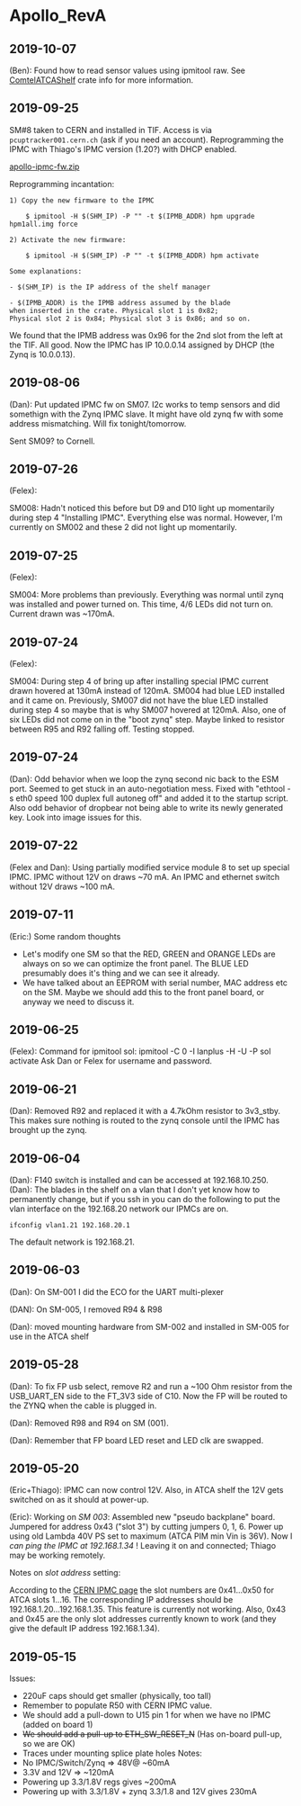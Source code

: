 # Apollo_RevA
## 2019-10-07

(Ben): Found how to read sensor values using ipmitool raw. See [ComtelATCAShelf](ohm) crate info for more information.

## 2019-09-25

SM#8 taken to CERN and installed in TIF.  Access is via `pcuptracker001.cern.ch` (ask if you need an account).
Reprogramming the IPMC with Thiago's IPMC version (1.20?) with DHCP enabled.

[apollo-ipmc-fw.zip](http://ohm.bu.edu/~hazen/APOLLO/FW_temp/apollo-ipmc-fw.zip)

Reprogramming incantation:
```
1) Copy the new firmware to the IPMC

    $ ipmitool -H $(SHM_IP) -P "" -t $(IPMB_ADDR) hpm upgrade hpm1all.img force

2) Activate the new firmware:

    $ ipmitool -H $(SHM_IP) -P "" -t $(IPMB_ADDR) hpm activate

Some explanations:

- $(SHM_IP) is the IP address of the shelf manager

- $(IPMB_ADDR) is the IPMB address assumed by the blade
when inserted in the crate. Physical slot 1 is 0x82;
Physical slot 2 is 0x84; Physical slot 3 is 0x86; and so on.
```

We found that the IPMB address was 0x96 for the 2nd slot from the left at the TIF.
All good.  Now the IPMC has IP 10.0.0.14 assigned by DHCP
(the Zynq is 10.0.0.13).

## 2019-08-06
(Dan): Put updated IPMC fw on SM07.  I2c works to temp sensors and did somethign with the Zynq IPMC slave.
It might have old zynq fw with some address mismatching.
Will fix tonight/tomorrow.

Sent SM09? to Cornell.

## 2019-07-26
(Felex):

SM008: Hadn't noticed this before but D9 and D10 light up momentarily during step 4 "Installing IPMC". Everything else was normal. However, I'm currently on SM002 and these 2 did not light up momentarily.

## 2019-07-25
(Felex):

SM004: More problems than previously. Everything was normal until zynq was installed and power turned on. This time, 4/6 LEDs did not turn on. Current drawn was ~170mA.

## 2019-07-24
(Felex):

SM004:
During step 4 of bring up after installing special IPMC current drawn hovered at 130mA instead of 120mA. SM004 had blue LED installed and it came on. Previously, SM007 did not have the blue LED installed during step 4 so maybe that is why SM007 hovered at 120mA. Also, one of six LEDs did not come on in the "boot zynq" step. Maybe linked to resistor between R95 and R92 falling off. Testing stopped.

## 2019-07-24
(Dan): Odd behavior when we loop the zynq second nic back to the ESM port.  Seemed to get stuck in an auto-negotiation mess. Fixed with "ethtool -s eth0 speed 100 duplex full autoneg off" and added it to the startup script.
Also odd behavior of dropbear not being able to write its newly generated key.   Look into image issues for this.


## 2019-07-22
(Felex and Dan): Using partially modified service module 8 to set up special IPMC. IPMC without 12V on draws ~70 mA. An IPMC and ethernet switch without 12V draws ~100 mA.

## 2019-07-11

(Eric:) Some random thoughts

 * Let's modify one SM so that the RED, GREEN and ORANGE LEDs are always on so we can optimize the front panel. The BLUE LED presumably does it's thing and we can see it already.
 * We have talked about an EEPROM with serial number, MAC address etc on the SM.  Maybe we should add this to the front panel board, or anyway we need to discuss it.

## 2019-06-25
(Felex): Command for ipmitool sol: ipmitool -C 0 -I lanplus -H <ipaddress> -U <username> -P <password> sol activate
Ask Dan or Felex for username and password.
## 2019-06-21
(Dan): Removed R92 and replaced it with a 4.7kOhm resistor to 3v3_stby.  This makes sure nothing is routed to the zynq console until the IPMC has brought up the zynq.
## 2019-06-04
(Dan): F140 switch is installed and can be accessed at 192.168.10.250.
(Dan): The blades in the shelf on a vlan that I don't yet know how to permanently change, but if you ssh in you can do the following to put the vlan interface on the 192.168.20 network our IPMCs are on.
```
ifconfig vlan1.21 192.168.20.1
```
The default network is 192.168.21.


## 2019-06-03

(Dan): On SM-001 I did the ECO for the UART multi-plexer

(DAN): On SM-005, I removed R94 & R98

(Dan): moved mounting hardware from SM-002 and installed in SM-005 for use in the ATCA shelf
## 2019-05-28

(Dan): To fix FP usb select, remove R2 and run a ~100 Ohm resistor from the USB_UART_EN side to the FT_3V3 side of C10.  Now the FP will be routed to the ZYNQ when the cable is plugged in.

(Dan): Removed R98 and R94 on SM (001).

(Dan): Remember that FP board LED reset and LED clk are swapped.


## 2019-05-20

(Eric+Thiago): IPMC can now control 12V.  Also, in ATCA shelf the 12V gets switched on as it should at power-up.

(Eric):  Working on *SM 003*:  Assembled new "pseudo backplane" board.  Jumpered for address 0x43 ("slot 3") by cutting jumpers 0, 1, 6.  Power up using old Lambda 40V PS set to maximum (ATCA PIM min Vin is 36V).  Now I *can ping the IPMC at 192.168.1.34* !  Leaving it on and connected; Thiago may be working remotely.

Notes on *slot address* setting:

According to the [CERN IPMC page](https://cern-ipmc.web.cern.ch/) the slot numbers are 0x41...0x50 for ATCA slots 1...16.  The corresponding IP addresses should be 192.168.1.20...192.168.1.35.  This feature is currently not working.  Also, 0x43 and 0x45 are the only slot addresses currently known to work (and they give the default IP address 192.168.1.34).

## 2019-05-15
Issues:
   * 220uF caps should get smaller (physically, too tall)
   * Remember to populate R50 with CERN IPMC value.
   * We should add a pull-down to U15 pin 1 for when we have no IPMC (added on board 1)
   * ~~We should add a pull-up to ETH_SW_RESET_N~~ (Has on-board pull-up, so we are OK)
   * Traces under mounting splice plate holes
Notes:
   * No IPMC/Switch/Zynq => 48V@ ~60mA
   * 3.3V and 12V => ~120mA
   * Powering up 3.3/1.8V regs gives ~200mA
   * Powering up with 3.3/1.8V + zynq 3.3/1.8 and 12V gives 230mA
